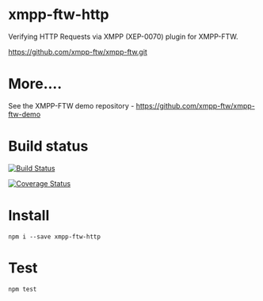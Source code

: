 xmpp-ftw-http
===================

Verifying HTTP Requests via XMPP (XEP-0070) plugin for XMPP-FTW.

https://github.com/xmpp-ftw/xmpp-ftw.git

# More....

See the XMPP-FTW demo repository - https://github.com/xmpp-ftw/xmpp-ftw-demo

# Build status

[![Build Status](https://secure.travis-ci.org/xmpp-ftw/xmpp-ftw-command.png)](http://travis-ci.org/xmpp-ftw/xmpp-ftw-http)

[![Coverage Status](https://img.shields.io/coveralls/xmpp-ftw/xmpp-ftw-http.svg)](https://coveralls.io/r/xmpp-ftw/xmpp-ftw-http)

# Install

```
npm i --save xmpp-ftw-http
```

# Test

```
npm test
```
